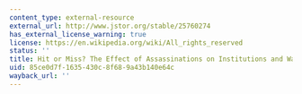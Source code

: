 ```yaml
---
content_type: external-resource
external_url: http://www.jstor.org/stable/25760274
has_external_license_warning: true
license: https://en.wikipedia.org/wiki/All_rights_reserved
status: ''
title: Hit or Miss? The Effect of Assassinations on Institutions and War
uid: 85ce0d7f-1635-430c-8f68-9a43b140e64c
wayback_url: ''
---
```

